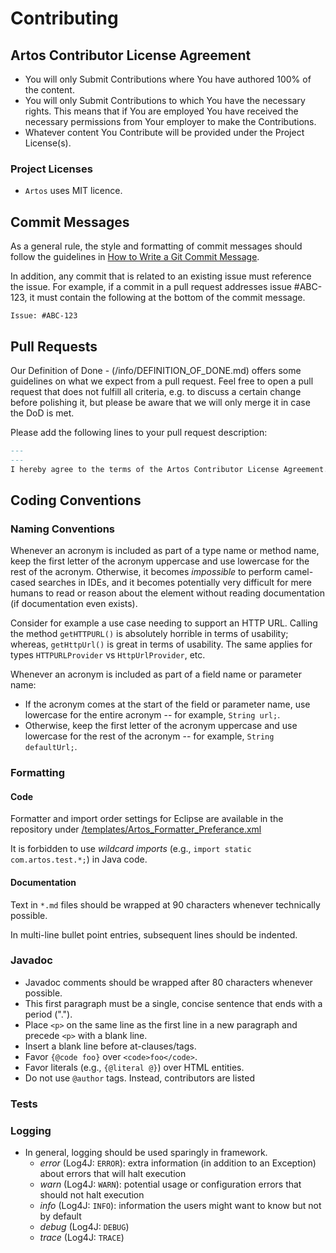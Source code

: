 # Contributing

## Artos Contributor License Agreement

- You will only Submit Contributions where You have authored 100% of the content.
- You will only Submit Contributions to which You have the necessary rights. This means
  that if You are employed You have received the necessary permissions from Your employer
  to make the Contributions.
- Whatever content You Contribute will be provided under the Project License(s).

### Project Licenses

- `Artos` uses MIT licence.

## Commit Messages

As a general rule, the style and formatting of commit messages should follow the guidelines in
[How to Write a Git Commit Message](http://chris.beams.io/posts/git-commit/).

In addition, any commit that is related to an existing issue must reference the issue.
For example, if a commit in a pull request addresses issue \#ABC-123, it must contain the
following at the bottom of the commit message.

```
Issue: #ABC-123
```

## Pull Requests

Our Definition of Done - (/info/DEFINITION_OF_DONE.md)
offers some guidelines on what we expect from a pull request.
Feel free to open a pull request that does not fulfill all criteria, e.g. to discuss
a certain change before polishing it, but please be aware that we will only merge it
in case the DoD is met.

Please add the following lines to your pull request description:

```markdown
---
---
I hereby agree to the terms of the Artos Contributor License Agreement.
```

## Coding Conventions

### Naming Conventions

Whenever an acronym is included as part of a type name or method name, keep the first
letter of the acronym uppercase and use lowercase for the rest of the acronym. Otherwise,
it becomes _impossible_ to perform camel-cased searches in IDEs, and it becomes
potentially very difficult for mere humans to read or reason about the element without
reading documentation (if documentation even exists).

Consider for example a use case needing to support an HTTP URL. Calling the method
`getHTTPURL()` is absolutely horrible in terms of usability; whereas, `getHttpUrl()` is
great in terms of usability. The same applies for types `HTTPURLProvider` vs
`HttpUrlProvider`, etc.

Whenever an acronym is included as part of a field name or parameter name:

- If the acronym comes at the start of the field or parameter name, use lowercase for the
  entire acronym -- for example, `String url;`.
- Otherwise, keep the first letter of the acronym uppercase and use lowercase for the
  rest of the acronym -- for example, `String defaultUrl;`.

### Formatting

#### Code

Formatter and import order settings for Eclipse are available in the repository under
[/templates/Artos_Formatter_Preferance.xml](/templates/Artos_Formatter_Preferance.xml)

It is forbidden to use _wildcard imports_ (e.g., `import static com.artos.test.*;`)
in Java code.

#### Documentation

Text in `*.md` files should be wrapped at 90 characters whenever technically
possible.

In multi-line bullet point entries, subsequent lines should be indented.

### Javadoc

- Javadoc comments should be wrapped after 80 characters whenever possible.
- This first paragraph must be a single, concise sentence that ends with a period (".").
- Place `<p>` on the same line as the first line in a new paragraph and precede `<p>` with a blank line.
- Insert a blank line before at-clauses/tags.
- Favor `{@code foo}` over `<code>foo</code>`.
- Favor literals (e.g., `{@literal @}`) over HTML entities.
- Do not use `@author` tags. Instead, contributors are listed

### Tests


### Logging

- In general, logging should be used sparingly in framework.
  - _error_ (Log4J: `ERROR`): extra information (in addition to an Exception) about errors that will halt execution
  - _warn_ (Log4J: `WARN`): potential usage or configuration errors that should not halt execution
  - _info_ (Log4J: `INFO`): information the users might want to know but not by default
  - _debug_ (Log4J: `DEBUG`)
  - _trace_ (Log4J: `TRACE`)
